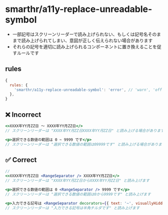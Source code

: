 # smarthr/a11y-replace-unreadable-symbol

- 一部記号はスクリーンリーダーで読み上げられない、もしくは記号名そのままで読み上げられてしまい、意図が正しく伝えられない場合があります
- それらの記号を適切に読み上げられるコンポーネントに置き換えることを促すルールです

## rules

```js
{
  rules: {
    'smarthr/a11y-replace-unreadable-symbol': 'error', // 'warn', 'off',
  },
}
```

## ❌ Incorrect

```jsx
<>XXXX年YY月ZZ日 〜 XXXX年YY月ZZ日</>
// スクリーンリーダーは "XXXX年YY月ZZ日XXXX年YY月ZZ日" と読み上げる場合があります

<p>選択できる数値の範囲は 0 ~ 9999 です</p>
// スクリーンリーダーは "選択できる数値の範囲は09999です" と読み上げる場合があります
```

## ✅ Correct

```jsx
//
<>XXXX年YY月ZZ日 <RangeSeparator /> XXXX年YY月ZZ日</>
// スクリーンリーダーは "XXXX年YY月ZZ日からXXXX年YY月ZZ日" と読み上げます

<p>選択できる数値の範囲は 0 <RangeSeparator /> 9999 です</p>
// スクリーンリーダーは "選択できる数値の範囲は0から9999です" と読み上げます

<p>入力できる記号は <RangeSeparator decorators={{ text: '~', visuallyHiddenText: '半角チルダ' }} /> です</p>
// スクリーンリーダーは "入力できる記号は半角チルダです" と読み上げます
```
